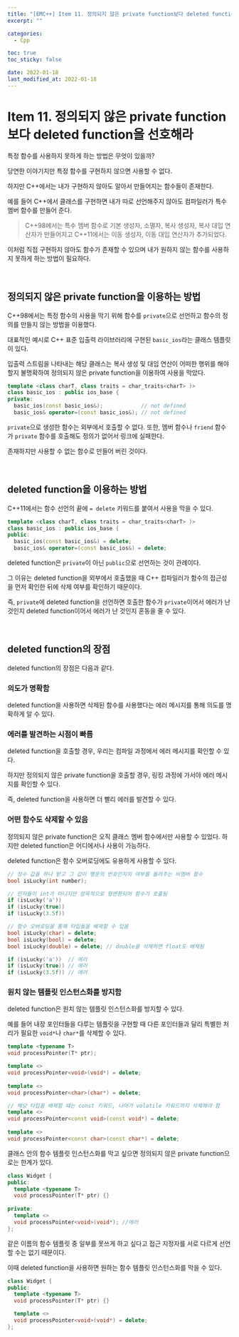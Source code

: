 ```yaml
---
title: "[EMC++] Item 11. 정의되지 않은 private function보다 deleted function을 선호해라"
excerpt: ""

categories:
  - Cpp

toc: true
toc_sticky: false

date: 2022-01-18
last_modified_at: 2022-01-18
---
```


# Item 11. 정의되지 않은 private function보다 deleted function을 선호해라

특정 함수를 사용하지 못하게 하는 방법은 무엇이 있을까?

당연한 이야기지만 특정 함수를 구현하지 않으면 사용할 수 없다.

하지만 C++에서는 내가 구현하지 않아도 알아서 만들어지는 함수들이 존재한다.

예를 들어 C++에서 클래스를 구현하면 내가 따로 선언해주지 않아도 컴파일러가 특수 멤버 함수를 만들어 준다.

> C++98에서는 특수 멤버 함수로 기본 생성자, 소멸자, 복사 생성자, 복사 대입 연산자가 만들어지고 C++11에서는 이동 생성자, 이동 대입 연산자가 추가되었다.

이처럼 직접 구현하지 않아도 함수가 존재할 수 있으며 내가 원하지 않는 함수를 사용하지 못하게 하는 방법이 필요하다.

<br>

## 정의되지 않은 private function을 이용하는 방법

C++98에서는 특정 함수의 사용을 막기 위해 함수를 `private`으로 선언하고 함수의 정의를 만들지 않는 방법을 이용했다.

대표적인 예시로 C++ 표준 입출력 라이브러리에 구현된 `basic_ios`라는 클래스 템플릿이 있다.

입출력 스트림을 나타내는 해당 클래스는 복사 생성 및 대입 연산이 어떠한 행위를 해야 할지 불명확하여 정의되지 않은 private function을 이용하여 사용을 막았다.

```cpp
template <class charT, class traits = char_traits<charT> )>
class basic_ios : public ios_base {
private:
  basic_ios(const basic_ios&);            // not defined
  basic_ios& operator=(const basic_ios&); // not defined
```

`private`으로 생성한 함수는 외부에서 호출할 수 없다. 또한, 멤버 함수나 `friend` 함수가 `private` 함수를 호출해도 정의가 없어서 링크에 실패한다.

존재하지만 사용할 수 없는 함수로 만들어 버린 것이다.

<br>

## deleted function을 이용하는 방법

C++11에서는 함수 선언의 끝에 `= delete` 키워드를 붙여서 사용을 막을 수 있다.

```cpp
template <class charT, class traits = char_traits<charT> )>
class basic_ios : public ios_base {
public:
  basic_ios(const basic_ios&) = delete;
  basic_ios& operator=(const basic_ios&) = delete;
```

deleted function은 `private`이 아닌 `public`으로 선언하는 것이 관례이다.

그 이유는 deleted function을 외부에서 호출했을 때 C++ 컴파일러가 함수의 접근성을 먼저 확인한 뒤에 삭제 여부를 확인하기 때문이다.

즉, `private`에 deleted function을 선언하면 호출한 함수가 `private`이어서 에러가 난 것인지 deleted function이어서 에러가 난 것인지 혼동을 줄 수 있다.

<br>

## deleted function의 장점

deleted function의 장점은 다음과 같다.

### 의도가 명확함

deleted function을 사용하면 삭제된 함수를 사용했다는 에러 메시지를 통해 의도를 명확하게 알 수 있다.

### 에러를 발견하는 시점이 빠름

deleted function을 호출할 경우, 우리는 컴파일 과정에서 에러 메시지를 확인할 수 있다.

하지만 정의되지 않은 private function을 호출할 경우, 링킹 과정에 가서야 에러 메시지를 확인할 수 있다.

즉, deleted function을 사용하면 더 빨리 에러를 발견할 수 있다.

### 어떤 함수도 삭제할 수 있음

정의되지 않은 private function은 오직 클래스 멤버 함수에서만 사용할 수 있었다. 하지만 deleted function은 어디에서나 사용이 가능하다.

deleted function은 함수 오버로딩에도 유용하게 사용할 수 있다.

```cpp
// 정수 값을 하나 받고 그 값이 행운의 번호인지의 여부를 돌려주는 비멤버 함수
bool isLucky(int number);

// 인자들이 int가 아니지만 암묵적으로 형변환되어 함수가 호출됨
if (isLucky('a'))
if (isLucky(true))
if (isLucky(3.5f))

// 함수 오버로딩을 통해 타입들을 배제할 수 있음
bool isLucky(char) = delete;
bool isLucky(bool) = delete;
bool isLucky(double) = delete; // double을 삭제하면 float도 배제됨

if (isLucky('a'))  // 에러
if (isLucky(true)) // 에러
if (isLucky(3.5f)) // 에러
```

### 원치 않는 템플릿 인스턴스화를 방지함

deleted function은 원치 않는 템플릿 인스턴스화를 방지할 수 있다.

예를 들어 내장 포인터들을 다루는 템플릿을 구현할 때 다른 포인터들과 달리 특별한 처리가 필요한 `void*`나 `char*`를 삭제할 수 있다.

```cpp
template <typename T>
void processPointer(T* ptr);

template <>
void processPointer<void>(void*) = delete;
 
template <>
void processPointer<char>(char*) = delete;

// 해당 타입을 배제할 때는 const 키워드, 나아가 volatile 키워드까지 삭제해야 함
template <>
void processPointer<const void>(const void*) = delete;
 
template <>
void processPointer<const char>(const char*) = delete;
```

클래스 안의 함수 템플릿 인스턴스화를 막고 싶으면 정의되지 않은 private function으로는 한계가 있다.

```cpp
class Widget {
public:
  template <typename T>
  void processPointer(T* ptr) {}
    
private:
  template <>
  void processPointer<void>(void*); //에러
};
```

같은 이름의 함수 템플릿 중 일부를 못쓰게 하고 싶다고 접근 지정자를 서로 다르게 선언할 수는 없기 때문이다.

이때 deleted function을 사용하면 원하는 함수 템플릿 인스턴스화를 막을 수 있다.

```cpp
class Widget {
public:
  template <typename T>
  void processPointer(T* ptr) {}

  template <> 
  void processPointer<void>(void*) = delete;
};
```

<br>
